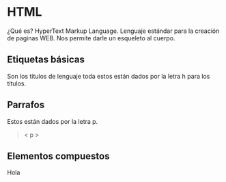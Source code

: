 # HTML

¿Qué es?
HyperText Markup Language.
Lenguaje estándar para la creación de paginas WEB.
Nos permite darle un esqueleto al cuerpo.

## Etiquetas básicas

Son los títulos de lenguaje toda estos están dados por la letra h para los títulos.

## Parrafos

Estos están dados por la letra p.
> < p >

## Elementos compuestos

Hola
